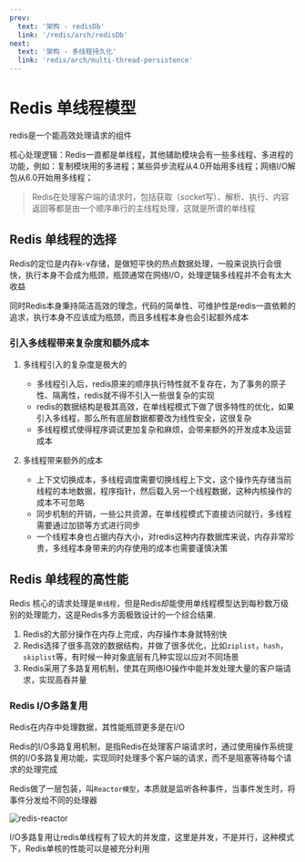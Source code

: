 ```yaml
---
prev:
  text: '架构 - redisDb'
  link: '/redis/arch/redisDb'
next:
  text: '架构 - 多线程持久化'
  link: 'redis/arch/multi-thread-persistence'
---
```

# Redis 单线程模型 <Badge type="tip" text="Redis Single Thread" />

redis是一个能高效处理请求的组件

核心处理逻辑：Redis一直都是单线程，其他辅助模块会有一些多线程、多进程的功能，例如：复制模块用的多进程；某些异步流程从4.0开始用多线程；网络I/O解包从6.0开始用多线程；

> Redis在处理客户端的请求时，包括获取（socket写）、解析、执行、内容返回等都是由一个顺序串行的主线程处理，这就是所谓的单线程

## Redis 单线程的选择

Redis的定位是内存k-v存储，是做短平快的热点数据处理，一般来说执行会很快，执行本身不会成为瓶颈，瓶颈通常在网络I/O，处理逻辑多线程并不会有太大收益

同时Redis本身秉持简洁高效的理念，代码的简单性、可维护性是redis一直依赖的追求，执行本身不应该成为瓶颈，而且多线程本身也会引起额外成本

### 引入多线程带来复杂度和额外成本
1. 多线程引入的复杂度是极大的
    - 多线程引入后，redis原来的顺序执行特性就不复存在，为了事务的原子性、隔离性，redis就不得不引入一些很复杂的实现
    - redis的数据结构是极其高效，在单线程模式下做了很多特性的优化，如果引入多线程，那么所有底层数据都要改为线性安全，这很复杂
    - 多线程模式使得程序调试更加复杂和麻烦，会带来额外的开发成本及运营成本

2. 多线程带来额外的成本
   - 上下文切换成本，多线程调度需要切换线程上下文，这个操作先存储当前线程的本地数据，程序指针，然后载入另一个线程数据，这种内核操作的成本不可忽略
   - 同步机制的开销，一些公共资源，在单线程模式下直接访问就行，多线程需要通过加锁等方式进行同步
   - 一个线程本身也占据内存大小，对redis这种内存数据库来说，内存非常珍贵，多线程本身带来的内存使用的成本也需要谨慎决策

## Redis 单线程的高性能

Redis 核心的请求处理是`单线程`，但是Redis却能使用单线程模型达到每秒数万级别的处理能力，这是Redis多方面极致设计的一个综合结果.

1. Redis的大部分操作在内存上完成，内存操作本身就特别快
2. Redis选择了很多高效的数据结构，并做了很多优化，比如`ziplist`，`hash`，`skiplist`等，有时候一种对象底层有几种实现以应对不同场景
3. Redis采用了多路复用机制，使其在网络IO操作中能并发处理大量的客户端请求，实现高吞并量

### Redis I/O多路复用

Redis在内存中处理数据，其性能瓶颈更多是在I/O

Redis的I/O多路复用机制，是指Redis在处理客户端请求时，通过使用操作系统提供的I/O多路复用功能，实现同时处理多个客户端的请求，而不是阻塞等待每个请求的处理完成

Redis做了一层包装，叫`Reactor模型`，本质就是监听各种事件，当事件发生时，将事件分发给不同的处理器

![redis-reactor](/redis/redis-reactor.drawio.svg)

I/O多路复用让redis单线程有了较大的并发度，这里是并发，不是并行，这种模式下，Redis单核的性能可以是被充分利用
